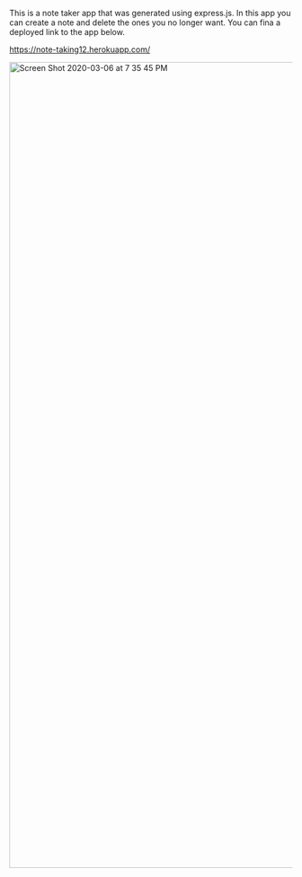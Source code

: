This is a note taker app that was generated using express.js. In this app you can create a note and delete the ones you no longer want. 
You can fina a deployed link to the app below.



https://note-taking12.herokuapp.com/

<img width="1435" alt="Screen Shot 2020-03-06 at 7 35 45 PM" src="https://user-images.githubusercontent.com/60153876/76132657-0cc97b80-5fe2-11ea-8a2d-62b91ab52b45.png">
